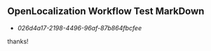 ## OpenLocalization Workflow Test MarkDown
* *026d4a17-2198-4496-96af-87b864fbcfee*
 
thanks!

<!--HONumber=Nov16_HO1-->


